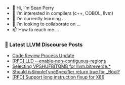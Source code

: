 - 👋 Hi, I’m Sean Perry
- 👀 I’m interested in compilers (c++, COBOL, llvm)
- 🌱 I’m currently learning ...
- 💞️ I’m looking to collaborate on ...
- 📫 How to reach me ...

<!---
s66perry/s66perry is a ✨ special ✨ repository because its `README.md` (this file) appears on your GitHub profile.
You can click the Preview link to take a look at your changes.
--->
### 📕 Latest LLVM Discourse Posts

<!-- DISCOURSE-LLVM:START -->
- [Code Review Process Update](https://discourse.llvm.org/t/code-review-process-update/63964?page=7#post_124)
- [[RFC] LLD --enable-non-contiguous-regions](https://discourse.llvm.org/t/rfc-lld-enable-non-contiguous-regions/76513#post_4)
- [Selecting VPSHUFBITQMB for llvm.bitreverse.*](https://discourse.llvm.org/t/selecting-vpshufbitqmb-for-llvm-bitreverse/76540#post_1)
- [Should isSimpleTypeSpecifier return true for _Bool?](https://discourse.llvm.org/t/should-issimpletypespecifier-return-true-for-bool/74873?page=2#post_22)
- [[RFC] Support long instruction fixup for X86](https://discourse.llvm.org/t/rfc-support-long-instruction-fixup-for-x86/76539#post_4)
<!-- DISCOURSE-LLVM:END -->
